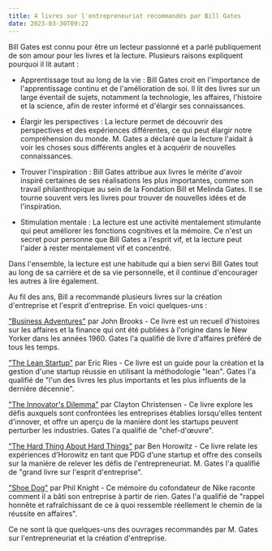 ```yaml
---
title: 4 livres sur l'entrepreneuriat recommandés par Bill Gates
date: 2023-03-30T09:22
---
```

Bill Gates est connu pour être un lecteur passionné et a parlé publiquement de son amour pour les livres et la lecture. Plusieurs raisons expliquent pourquoi il lit autant :

- Apprentissage tout au long de la vie : Bill Gates croit en l'importance de l'apprentissage continu et de l'amélioration de soi. Il lit des livres sur un large éventail de sujets, notamment la technologie, les affaires, l'histoire et la science, afin de rester informé et d'élargir ses connaissances.

- Élargir les perspectives : La lecture permet de découvrir des perspectives et des expériences différentes, ce qui peut élargir notre compréhension du monde. M. Gates a déclaré que la lecture l'aidait à voir les choses sous différents angles et à acquérir de nouvelles connaissances.

- Trouver l'inspiration : Bill Gates attribue aux livres le mérite d'avoir inspiré certaines de ses réalisations les plus importantes, comme son travail philanthropique au sein de la Fondation Bill et Melinda Gates. Il se tourne souvent vers les livres pour trouver de nouvelles idées et de l'inspiration.

- Stimulation mentale : La lecture est une activité mentalement stimulante qui peut améliorer les fonctions cognitives et la mémoire. Ce n'est un secret pour personne que Bill Gates a l'esprit vif, et la lecture peut l'aider à rester mentalement vif et concentré.

Dans l'ensemble, la lecture est une habitude qui a bien servi Bill Gates tout au long de sa carrière et de sa vie personnelle, et il continue d'encourager les autres à lire également.

Au fil des ans, Bill a recommandé plusieurs livres sur la création d'entreprise et l'esprit d'entreprise. En voici quelques-uns :

["Business Adventures"](https://amzn.to/3lKRRne) par John Brooks - Ce livre est un recueil d'histoires sur les affaires et la finance qui ont été publiées à l'origine dans le New Yorker dans les années 1960. Gates l'a qualifié de livre d'affaires préféré de tous les temps.

["The Lean Startup"](https://amzn.to/3zinYh3) par Eric Ries - Ce livre est un guide pour la création et la gestion d'une startup réussie en utilisant la méthodologie "lean". Gates l'a qualifié de "l'un des livres les plus importants et les plus influents de la dernière décennie".

["The Innovator's Dilemma"](https://amzn.to/3Zu1cO3) par Clayton Christensen - Ce livre explore les défis auxquels sont confrontées les entreprises établies lorsqu'elles tentent d'innover, et offre un aperçu de la manière dont les startups peuvent perturber les industries. Gates l'a qualifié de "chef-d'œuvre".

["The Hard Thing About Hard Things"](https://amzn.to/3KjDH5N) par Ben Horowitz - Ce livre relate les expériences d'Horowitz en tant que PDG d'une startup et offre des conseils sur la manière de relever les défis de l'entrepreneuriat. M. Gates l'a qualifié de "grand livre sur l'esprit d'entreprise".

["Shoe Dog"](https://amzn.to/3M6GvV8) par Phil Knight - Ce mémoire du cofondateur de Nike raconte comment il a bâti son entreprise à partir de rien. Gates l'a qualifié de "rappel honnête et rafraîchissant de ce à quoi ressemble réellement le chemin de la réussite en affaires".

Ce ne sont là que quelques-uns des ouvrages recommandés par M. Gates sur l'entrepreneuriat et la création d'entreprise.